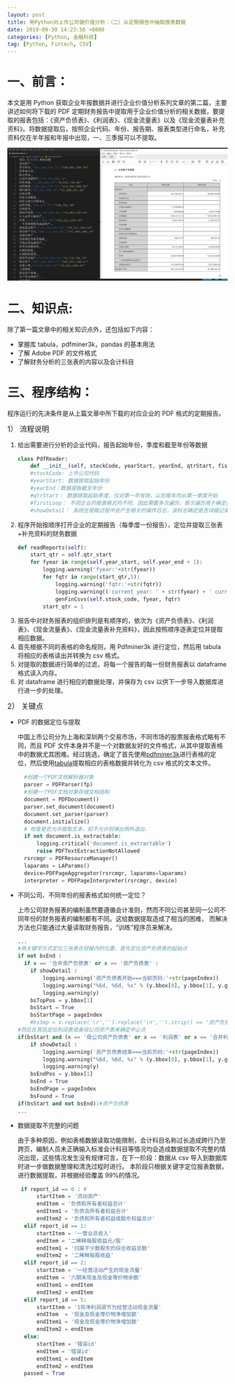 ```yaml
---
layout: post
title: 用Python对上市公司做价值分析：（二）从定期报告中抽取报表数据
date: 2019-09-30 14:23:56 +0800
categories: [Python, 金融科技]
tag: [Python, Fintech, CSV]
---
```


# 一、前言：

本文是用 Python 获取企业年报数据并进行企业价值分析系列文章的第二篇，主要讲述如何将下载的 PDF 定期财务报告中提取用于企业价值分析的相关数据，要提取的报表包括：《资产负债表》、《利润表》、《现金流量表》以及《现金流量表补充资料》。将数据提取后，按照企业代码、年份、报告期、报表类型进行命名，补充资料仅在半年报和年报中出现，一、三季报可以不提取。

![从报告中提取的报表数据](/assets/images/pdf_csv.png)

# 二、知识点:

除了第一篇文章中的相关知识点外，还包括如下内容：

- 掌握库 tabula，pdfminer3k，pandas 的基本用法
- 了解 Adobe PDF 的文件格式
- 了解财务分析的三张表的内容以及会计科目
<!--more-->

# 三、程序结构：

程序运行的先决条件是从上篇文章中所下载的对应企业的 PDF 格式的定期报告。

<big>1） 流程说明</big>

1. 给出需要进行分析的企业代码，报告起始年份，季度和截至年份等数据
   ```python
   class PdfReader:
       def __init__(self, stockCode, yearStart, yearEnd, qtrStart, fistLoop, showDetail):
       #stockCode: 上市公司代码
       #yearStart: 数据提取起始年份
       #yearEnd：数据提取截至年份
       #qtrStart： 数据提取起始季度，仅对第一年有效，以后每年均从第一季度开始
       #firstLoop： 不同企业的报表格式均不同，因此需要多次遍历，首次遍历用于确定表格的最大可能边界
       #showDetail： 系统在提取过程中会产生相关的操作日志，该标志确定是否详细记录相关日志
   ```
2. 程序开始按顺序打开企业的定期报告（每季度一份报告），定位并提取三张表+补充资料的财务数据
   ```python
   def readReports(self):
       start_qtr = self.qtr_start
       for fyear in range(self.year_start, self.year_end + 1):
           logging.warning('fyear:'+str(fyear))
           for fqtr in range(start_qtr,5):
               logging.warning('fqtr:'+str(fqtr))
               logging.warning(('current year: ' + str(fyear) + ' current quater:' + str(fqtr)).center(120,' '))
               genFinCsvs(self.stock_code, fyear, fqtr)
           start_qtr = 1
   ```
3. 报告中对财务报表的组织排列是有顺序的，依次为《资产负债表》、《利润表》、《现金流量表》、《现金流量表补充资料》，因此按照顺序逐表定位并提取相应数据。
4. 首先根据不同的表格的命名规则，用 Pdfminer3k 进行定位，然后用 tabula 将相应的表格读出并转换为 csv 格式。
5. 对提取的数据进行简单的过滤，将每一个报告的每一份财务报表以 dataframe 格式读入内存。
6. 对 dataframe 进行相应的数据处理，并保存为 csv 以供下一步导入数据库进行进一步的处理。

<big>2） 关键点</big>

- PDF 的数据定位与提取

  中国上市公司分为上海和深圳两个交易市场，不同市场的股票报表格式略有不同，而且 PDF 文件本身并不是一个对数据友好的文件格式，从其中提取表格中的数据尤其困难。经过挑选，确定了首先使用[pdfminer3k](https://github.com/jaepil/pdfminer3k/)进行表格的定位，然后使用[tabula](https://tabula.technology/)提取相应的表格数据并转化为 csv 格式的文本文件。

  ```python
    #创建一个PDF文档解析器对象
    parser = PDFParser(fp)
    #创建一个PDF文档对象存储文档结构
    document = PDFDocument()
    parser.set_document(document)
    document.set_parser(parser)
    document.initialize()
    # 检查是否允许提取文本，如不允许则弹出例外退出.
    if not document.is_extractable:
        logging.critical('document.is_extractable')
        raise PDFTextExtractionNotAllowed
    rsrcmgr = PDFResourceManager()
    laparams = LAParams()
    device=PDFPageAggregator(rsrcmgr, laparams=laparams)
    interpreter = PDFPageInterpreter(rsrcmgr, device)

  ```

- 不同公司、不同年份的报表格式如何统一定位？

  上市公司财务报表的编制虽然要遵循会计准则，然而不同公司甚至同一公司不同年份的财务报表的编制都有不同。这给数据提取造成了相当的困难， 而解决方法也只能通过大量读取财务报告，“训练”程序员来解决。

  ```python
  ...
  #用关键字方式定位三张表在财报内的位置，首先定位资产负债表的起始点
  if not bsEnd :
    if x == '合并资产负债表' or x == '资产负债表' :
      if showDetail :
          logging.warning('资产负债表开始===当前页码:'+str(pageIndex))
          logging.warning("%6d, %6d, %s" % (y.bbox[0], y.bbox[1], y.get_text().replace('\n', '_')))
          logging.warning(y)
      bsTopPos = y.bbox[1]
      bsStart = True
      bsStartPage = pageIndex
      #bsSmp = x.replace('\r','').replace('\n','').strip() == '资产负债表'
  #然后在其后定位利润表或者母公司资产表来确定中止点
  if(bsStart and (x == '母公司资产负债表' or x == '利润表' or x == '合并利润表')) :
      if showDetail :
          logging.warning('资产负债表结束===当前页码:'+str(pageIndex))
          logging.warning("%6d, %6d, %s" % (y.bbox[0], y.bbox[1], y.get_text().replace('\n', '_')))
          logging.warning(y)
      bsEndPos = y.bbox[1]
      bsEnd = True
      bsEndPage = pageIndex
      bsFound = True
  if(bsStart and not bsEnd):#资产负债表
  ...
  ```

- 数据提取不完整的问题

  由于多种原因，例如表格数据读取功能限制，会计科目名称过长造成跨行乃至跨页，编制人员未正确输入标准会计科目等情况均会造成数据提取不完整的情况出现，这些情况发生没有规律可言，在下一阶段：数据从 csv 导入到数据库时进一步做数据整理和清洗过程时进行。
  本阶段只根据关键字定位报表数据，进行数据提取，并根据经验覆盖 99%的情况。

  ```python
   if report_id == 0 : #
        startItem = '流动资产'
        endItem = '负债和所有者权益总计'
        endItem1 = '负债及所有者权益合计'
        endItem2 = '负债和所有者权益或股东权益总计'
    elif report_id == 1:
        startItem = '一营业总收入'
        endItem = '二稀释每股收益元/股'
        endItem1 = '归属于少数股东的综合收益总额'
        endItem2 = '二稀释每股收益'
    elif report_id == 2:
        startItem = '一经营活动产生的现金流量'
        endItem = '六期末现金及现金等价物余额'
        endItem1 = endItem
        endItem2 = endItem
    elif report_id == 5:
        startItem = '1将净利润调节为经营活动现金流量'
        endItem  = '现金及现金等价物净增加额'
        endItem1 = '现金及现金等价物净增加额'
        endItem2 = endItem
    else:
        startItem = '错误id'
        endItem = '错误id'
        endItem1 = endItem
        endItem2 = endItem
    passed = True

  ```
